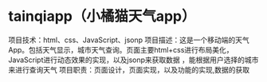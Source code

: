 # tainqiapp（小橘猫天气app）
项目技术：html、css、JavaScript、jsonp
项目描述：这是一个移动端的天气App。包括天气显示，城市天气查询。页面主要html+css进行布局美化，JavaScript进行动态效果的实现，以及jsonp来获取数据 ，能根据用户选择的城市来进行查询天气
项目职责：页面设计，页面实现，以及功能的实现,数据的获取

